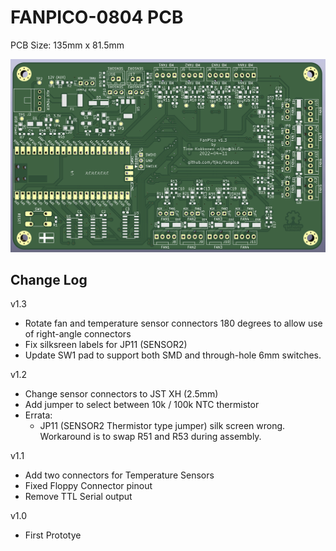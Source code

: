 # FANPICO-0804 PCB

PCB Size: 135mm x 81.5mm

![PCB Render](board.png)

## Change Log

v1.3
- Rotate fan and temperature sensor connectors 180 degrees to allow use of right-angle connectors
- Fix silksreen labels for JP11 (SENSOR2)
- Update SW1 pad to support both SMD and through-hole 6mm switches.

v1.2
- Change sensor connectors to JST XH (2.5mm)
- Add jumper to select between 10k / 100k NTC thermistor
- Errata:
  - JP11 (SENSOR2 Thermistor type jumper) silk screen wrong. Workaround is to swap R51 and R53 during assembly.

v1.1
- Add two connectors for Temperature Sensors
- Fixed Floppy Connector pinout
- Remove TTL Serial output

v1.0 
- First Prototye
